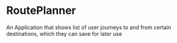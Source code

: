 # RoutePlanner
An Application that shows list of user journeys to and from certain destinations, which they can save for later use
